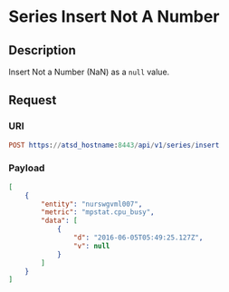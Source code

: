 # Series Insert Not A Number 

## Description

Insert Not a Number (NaN) as a `null` value.  

## Request

### URI

```elm
POST https://atsd_hostname:8443/api/v1/series/insert
```
### Payload

```json
[
    {
        "entity": "nurswgvml007",
        "metric": "mpstat.cpu_busy",
        "data": [
            {
                "d": "2016-06-05T05:49:25.127Z",
                "v": null
            }
        ]
    }
]
```
